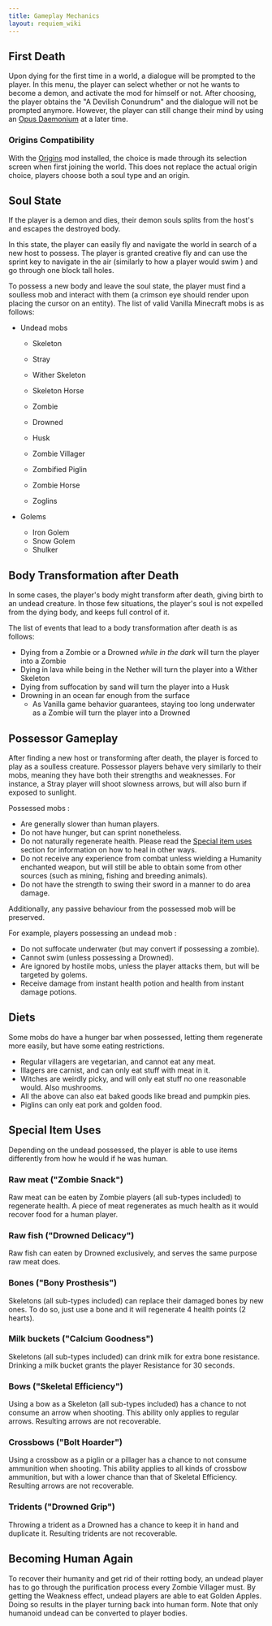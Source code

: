 ```yaml
---
title: Gameplay Mechanics
layout: requiem_wiki
---
```

## First Death

Upon dying for the first time in a world, a dialogue will be prompted to the player. In this menu, the
player can select whether or not he wants to become a demon, and activate the mod for himself or not.
After choosing, the player obtains the "A Devilish Conundrum" and the dialogue will not be prompted anymore.
However, the player can still change their mind by using an [Opus Daemonium](opus_daemonium) at a later time.

### Origins Compatibility
With the [Origins](https://www.curseforge.com/minecraft/mc-mods/origins) mod installed, the choice is made through its selection screen when first joining the world. This does not replace the actual origin choice, players choose both a soul type and an origin.

## Soul State

If the player is a demon and dies, their demon souls splits from the host's and escapes the destroyed body. 

In this state, the player can easily fly and navigate the world in search of a new host to possess. The player is granted creative 
fly and can use the sprint key to navigate in the air (similarly to how a player would swim ) and go through one block tall holes. 

To possess a new body and leave the soul state, the player must find a soulless mob and interact with them
(a crimson eye should render upon placing the cursor on an entity). The list of valid Vanilla Minecraft mobs is as follows:

- Undead mobs

  - Skeleton
  - Stray
  - Wither Skeleton
  - Skeleton Horse

  - Zombie
  - Drowned
  - Husk
  - Zombie Villager
  - Zombified Piglin
  - Zombie  Horse
  - Zoglins

- Golems

  - Iron Golem
  - Snow Golem
  - Shulker

## Body Transformation after Death

In some cases, the player's body might transform after death, giving birth to an undead creature. In those few situations,
the player's soul is not expelled from the dying body, and keeps full control of it.

The list of events that lead to a body transformation after death is as follows:

- Dying from a Zombie or a Drowned *while in the dark* will turn the player into a Zombie
- Dying in lava while being in the Nether will turn the player into a Wither Skeleton
- Dying from suffocation by sand will turn the player into a Husk
- Drowning in an ocean far enough from the surface 
  - As Vanilla game behavior guarantees, staying too long underwater as a Zombie will turn the player into a Drowned

## Possessor Gameplay

After finding a new host or transforming after death, the player is forced to play as a soulless creature. Possessor players behave
very similarly to their mobs, meaning they have both their strengths and weaknesses. For instance, a Stray player will shoot
slowness arrows, but will also burn if exposed to sunlight.

Possessed mobs :

- Are generally slower than human players.
- Do not have hunger, but can sprint nonetheless.
- Do not naturally regenerate health. Please read the [Special item uses](#Special-Item-Uses) section for information on how to heal in other ways.
- Do not receive any experience from combat unless wielding a Humanity enchanted weapon, but will still be able to obtain some from other sources (such as mining, fishing and breeding animals).
- Do not have the strength to swing their sword in a manner to do area damage.

Additionally, any passive behaviour from the possessed mob will be preserved.

For example, players possessing an undead mob :

- Do not suffocate underwater (but may convert if possessing a zombie).
- Cannot swim (unless possessing a Drowned).
- Are ignored by hostile mobs, unless the player attacks them, but will be targeted by golems.
- Receive damage from instant health potion and health from instant damage potions.



## Diets

Some mobs do have a hunger bar when possessed, letting them regenerate more easily, but have some eating restrictions.

- Regular villagers are vegetarian, and cannot eat any meat.
- Illagers are carnist, and can only eat stuff with meat in it.
- Witches are weirdly picky, and will only eat stuff no one reasonable would. Also mushrooms.
- All the above can also eat baked goods like bread and pumpkin pies.
- Piglins can only eat pork and golden food.

## Special Item Uses

Depending on the undead possessed, the player is able to use items differently from how he would if he was human.


### Raw meat ("Zombie Snack")

Raw meat can be eaten by Zombie players (all sub-types included) to regenerate health. 
A piece of meat regenerates as much health as it would recover food for a human player.

### Raw fish ("Drowned Delicacy")

Raw fish can eaten by Drowned exclusively, and serves the same purpose raw meat does.


### Bones ("Bony Prosthesis")

Skeletons (all sub-types included) can replace their damaged bones by new ones. To do so, just use a bone and it will regenerate 4 health points (2 hearts).

### Milk buckets ("Calcium Goodness")

Skeletons (all sub-types included) can drink milk for extra bone resistance. Drinking a milk bucket grants the player Resistance for 30 seconds.

### Bows ("Skeletal Efficiency")
Using a bow as a Skeleton (all sub-types included) has a chance to not consume an arrow when shooting. This ability only applies to regular arrows. Resulting arrows are not recoverable.

### Crossbows ("Bolt Hoarder")

Using a crossbow as a piglin or a pillager has a chance to not consume ammunition when shooting. This ability applies to all kinds of crossbow ammunition, but with a lower chance than that of Skeletal Efficiency. Resulting arrows are not recoverable.

### Tridents ("Drowned Grip")
Throwing a trident as a Drowned has a chance to keep it in hand and duplicate it. Resulting tridents are not recoverable.

## Becoming Human Again

To recover their humanity and get rid of their rotting body, an undead player has to go through the purification
process every Zombie Villager must. By getting the Weakness effect, undead players are able to eat Golden Apples.
Doing so results in the player turning back into human form. Note that only humanoid undead can be converted to player bodies.

